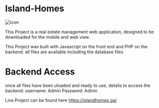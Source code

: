 # Island-Homes
![icon](https://user-images.githubusercontent.com/56154525/196946645-902d997e-d1ca-4828-9b2f-b2b0d43b3c4a.png)

This Project is a real estate management web application, designed to be downloaded for the mobile and web view.

This Project was built with Javascript on the front end and PHP on the backend.
all files are available including the database files


# Backend Access
once all files have been uloaded and ready to use, details to access the backend:
username: Admin
Password: Admin




Live Project can be found here https://islandhomes.ga/

